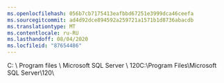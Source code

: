 ```yaml
---
ms.openlocfilehash: 056b7cb7175413eafbbd67251e3999dca46ceefa
ms.sourcegitcommit: ad4d92dce894592a259721a1571b1d8736abacdb
ms.translationtype: MT
ms.contentlocale: ru-RU
ms.lasthandoff: 08/04/2020
ms.locfileid: "87654486"
---
```

<span data-ttu-id="9122a-101">C: \\ Program files \\ Microsoft SQL Server \\ 120</span><span class="sxs-lookup"><span data-stu-id="9122a-101">C:\\Program Files\\Microsoft SQL Server\\120</span></span>\\
